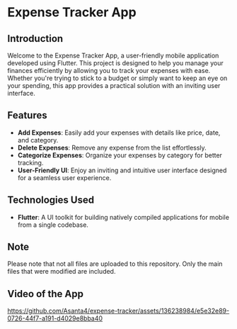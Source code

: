 # Expense Tracker App

## Introduction

Welcome to the Expense Tracker App, a user-friendly mobile application developed using Flutter. This project is designed to help you manage your finances efficiently by allowing you to track your expenses with ease. Whether you're trying to stick to a budget or simply want to keep an eye on your spending, this app provides a practical solution with an inviting user interface.

## Features

- **Add Expenses**: Easily add your expenses with details like price, date, and category.
- **Delete Expenses**: Remove any expense from the list effortlessly.
- **Categorize Expenses**: Organize your expenses by category for better tracking.
- **User-Friendly UI**: Enjoy an inviting and intuitive user interface designed for a seamless user experience.

## Technologies Used

- **Flutter**: A UI toolkit for building natively compiled applications for mobile from a single codebase.

## Note

Please note that not all files are uploaded to this repository. Only the main files that were modified are included. 

## Video of the App

https://github.com/Asanta4/expense-tracker/assets/136238984/e5e32e89-0726-44f7-a191-d4029e8bba40

